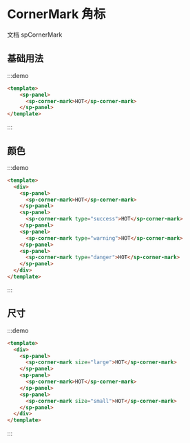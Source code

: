 # CornerMark 角标

 文档 <api-link href="components/sp-corner-mark">spCornerMark</api-link>
 
## 基础用法

:::demo
```html
<template>
    <sp-panel>
      <sp-corner-mark>HOT</sp-corner-mark>
    </sp-panel>
</template>
```
:::

## 颜色

:::demo
```html
<template>
  <div>
    <sp-panel>
      <sp-corner-mark>HOT</sp-corner-mark>
    </sp-panel>
    <sp-panel>
      <sp-corner-mark type="success">HOT</sp-corner-mark>
    </sp-panel>
    <sp-panel>
      <sp-corner-mark type="warning">HOT</sp-corner-mark>
    </sp-panel>
    <sp-panel>
      <sp-corner-mark type="danger">HOT</sp-corner-mark>
    </sp-panel>
  </div>
</template>
```
:::

## 尺寸

:::demo
```html
<template>
  <div>
    <sp-panel>
      <sp-corner-mark size="large">HOT</sp-corner-mark>
    </sp-panel>
    <sp-panel>
      <sp-corner-mark>HOT</sp-corner-mark>
    </sp-panel>
    <sp-panel>
      <sp-corner-mark size="small">HOT</sp-corner-mark>
    </sp-panel>
  </div>
</template>
```
:::

